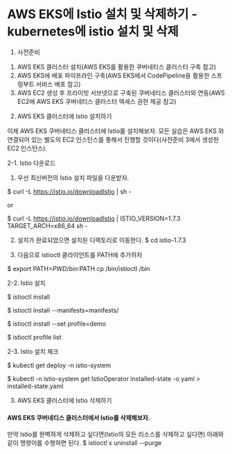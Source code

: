 # AWS EKS에 Istio 설치 및 삭제하기 - kubernetes에 istio 설치 및 삭제
 
1. 사전준비

1) AWS EKS 클러스터 설치(AWS EKS를 활용한 쿠버네티스 클러스터 구축 참고)
2) AWS EKS에 배포 파이프라인 구축(AWS EKS에서 CodePipeline을 활용한 스프링부트 서비스 배포 참고)
3) AWS EC2 생성 후 프라이빗 서브넷으로 구축된 쿠버네티스 클러스터와 연동(AWS EC2에 AWS EKS 쿠버네티스 클러스터 엑세스 권한 제공 참고)
  
2. AWS EKS 클러스터에 Istio 설치하기

이제 AWS EKS 쿠버네티스 클러스터에 Istio를 설치해보자.
모든 실습은 AWS EKS 와 연결되어 있는 별도의 EC2 인스턴스를 통해서 진행할 것이다(사전준비 3에서 생성한 EC2 인스턴스).
 
2-1. Istio 다운로드

1) 우선 최신버전의 Istio 설치 파일을 다운받자.

$ curl -L https://istio.io/downloadIstio | sh -

or 

$ curl -L https://istio.io/downloadIstio | ISTIO_VERSION=1.7.3 TARGET_ARCH=x86_64 sh -
 
2) 설치가 완료되었으면 설치된 디렉토리로 이동한다. 
$ cd istio-1.7.3
 
3) 다음으로 istioctl 클라이언트를 PATH에 추가하자

$ export PATH=$PWD/bin:$PATH
cp /bin/istioctl /bin

2-2. Istio 설치

$ istioctl install

$ istioctl install --manifests=manifests/
 
$ istioctl install --set profile=demo
 
$ istioctl profile list

2-3. Istio 설치 체크

$ kubectl get deploy -n istio-system


$ kubectl -n istio-system get IstioOperator installed-state -o yaml > installed-state.yaml

3. AWS EKS 클러스터에 Istio 삭제하기

#### AWS EKS 쿠버네티스 클러스터에서 Istio를 삭제해보자.
만약 Istio를 완벽하게 삭제하고 싶다면(Istio의 모든 리소스를 삭제하고 싶다면) 아래와 같이 명령어를 수행하면 된다.
$ istioctl x uninstall --purge
 